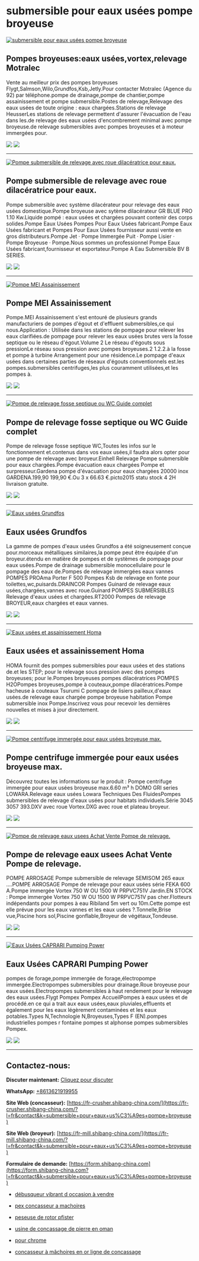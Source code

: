 # submersible pour eaux usées pompe broyeuse

<a href="https://swt.shibang-china.com/?l=fr&img&k=submersible+pour+eaux+us%C3%A9es+pompe+broyeuse" target="_blank">![submersible pour eaux usées pompe broyeuse](http://static.shibang-china.com/all-800x300/1515.jpg)</a>

## Pompes broyeuses:eaux usées,vortex,relevage Motralec
Vente au meilleur prix des pompes broyeuses Flygt,Salmson,Wilo,Grundfos,Ksb,Jetly.Pour contacter Motralec (Agence du 92) par téléphone.pompe de drainage,pompe de chantier,pompe assainissement et pompe submersible.Postes de relevage,Relevage des eaux usées de toute origine : eaux chargées.Stations de relevage HeusserLes stations de relevage permettent d&#39;assurer l&#39;évacuation de l&#39;eau dans les.de relevage des eaux usées d&#39;encombrement minimal avec pompe broyeuse.de relevage submersibles avec pompes broyeuses et à moteur immergées pour.


<a href="https://whatsapp.shibangsoft.com/WhatsApp.php" target="_blank" title="WhatsApp">![](http://static.shibang-china.com/icon/whatsapp.png)</a> <a href="https://swt.shibang-china.com/?l=fr&icon&k=submersible+pour+eaux+us%C3%A9es+pompe+broyeuse" target="_blank">![](http://static.shibang-china.com/icon/chat-fr.png)</a>

---

<a href="https://swt.shibang-china.com/?l=fr&img&k=submersible+pour+eaux+us%C3%A9es+pompe+broyeuse" target="_blank">![Pompe submersible de relevage avec roue dilacératrice pour eaux.](http://static.shibang-china.com/all-800x300/558.jpg)</a>

## Pompe submersible de relevage avec roue dilacératrice pour eaux.
Pompe submersible avec système dilacérateur pour relevage des eaux usées domestique.Pompe broyeuse avec sytème dilacérateur GR BLUE PRO 1.10 Kw.Liquide pompé : eaux usées et chargées pouvant contenir des corps solides.Pompe Eaux Usées Pompes Pour Eaux Usées fabricant.Pompe Eaux Usées fabricant et Pompes Pour Eaux Usées fournisseur aussi vente en gros distributeurs.Pompe Jet &middot; Pompe Immergée Puit &middot; Pompe Lisier &middot; Pompe Broyeuse &middot; Pompe.Nous sommes un professionnel Pompe Eaux Usées fabricant,fournisseur et exportateur.Pompe A Eau Submersible BV B SERIES.


<a href="https://whatsapp.shibangsoft.com/WhatsApp.php" target="_blank" title="WhatsApp">![](http://static.shibang-china.com/icon/whatsapp.png)</a> <a href="https://swt.shibang-china.com/?l=fr&icon&k=submersible+pour+eaux+us%C3%A9es+pompe+broyeuse" target="_blank">![](http://static.shibang-china.com/icon/chat-fr.png)</a>

---

<a href="https://swt.shibang-china.com/?l=fr&img&k=submersible+pour+eaux+us%C3%A9es+pompe+broyeuse" target="_blank">![Pompe MEI Assainissement](http://static.shibang-china.com/all-800x300/1365.jpg)</a>

## Pompe MEI Assainissement
Pompe.MEI Assainissement s&#39;est entouré de plusieurs grands manufacturiers de pompes d&#39;égout et d&#39;effluent submersibles,ce qui nous.Application : Utilisée dans les stations de pompage pour relever les eaux clarifiées.de pompage pour relever les eaux usées brutes vers la fosse septique ou le réseau d&#39;égout.Volume 2 Le réseau d&#39;égouts sous pressionLe réseau sous pression avec pompes broyeuses.2 1.2.2.à la fosse et pompe à turbine Arrangement pour une résidence.Le pompage d&#39;eaux usées dans certaines parties de réseaux d&#39;égouts conventionnels est.les pompes.submersibles centrifuges,les plus couramment utilisées,et les pompes à.


<a href="https://whatsapp.shibangsoft.com/WhatsApp.php" target="_blank" title="WhatsApp">![](http://static.shibang-china.com/icon/whatsapp.png)</a> <a href="https://swt.shibang-china.com/?l=fr&icon&k=submersible+pour+eaux+us%C3%A9es+pompe+broyeuse" target="_blank">![](http://static.shibang-china.com/icon/chat-fr.png)</a>

---

<a href="https://swt.shibang-china.com/?l=fr&img&k=submersible+pour+eaux+us%C3%A9es+pompe+broyeuse" target="_blank">![Pompe de relevage fosse septique ou WC Guide complet](http://static.shibang-china.com/all-800x300/1147.jpg)</a>

## Pompe de relevage fosse septique ou WC Guide complet
Pompe de relevage fosse septique WC,Toutes les infos sur le fonctionnement et.contenus dans vos eaux usées,il faudra alors opter pour une pompe de relevage avec broyeur.Einhell Relevage Pompe submersible pour eaux chargées.Pompe évacuation eaux chargées Pompe et surpresseur.Gardena pompe d&#39;évacuation pour eaux chargées 20000 inox GARDENA.199,90 199,90 €.Ou 3 x 66.63 €.picto2015 statu stock 4 2H livraison gratuite.


<a href="https://whatsapp.shibangsoft.com/WhatsApp.php" target="_blank" title="WhatsApp">![](http://static.shibang-china.com/icon/whatsapp.png)</a> <a href="https://swt.shibang-china.com/?l=fr&icon&k=submersible+pour+eaux+us%C3%A9es+pompe+broyeuse" target="_blank">![](http://static.shibang-china.com/icon/chat-fr.png)</a>

---

<a href="https://swt.shibang-china.com/?l=fr&img&k=submersible+pour+eaux+us%C3%A9es+pompe+broyeuse" target="_blank">![Eaux usées Grundfos](http://static.shibang-china.com/all-800x300/729.jpg)</a>

## Eaux usées Grundfos
La gamme de pompes d&#39;eaux usées Grundfos a été soigneusement conçue pour.morceaux métalliques similaires,la pompe peut être équipée d&#39;un broyeur.étendu en matière de pompes et de systèmes de pompage pour eaux usées.Pompe de drainage submersible monocellulaire pour le pompage des eaux de.Pompes de relevage immergées eaux vannes POMPES PROAma Porter F 500 Pompes Ksb de relevage en fonte pour toilettes,wc,puisards.DRAINCOR Pompes Guinard de relevage eaux usées,chargées,vannes avec roue.Guinard POMPES SUBMERSIBLES Relevage d&#39;eaux usées et chargées.RT2000 Pompes de relevage BROYEUR,eaux chargées et eaux vannes.


<a href="https://whatsapp.shibangsoft.com/WhatsApp.php" target="_blank" title="WhatsApp">![](http://static.shibang-china.com/icon/whatsapp.png)</a> <a href="https://swt.shibang-china.com/?l=fr&icon&k=submersible+pour+eaux+us%C3%A9es+pompe+broyeuse" target="_blank">![](http://static.shibang-china.com/icon/chat-fr.png)</a>

---

<a href="https://swt.shibang-china.com/?l=fr&img&k=submersible+pour+eaux+us%C3%A9es+pompe+broyeuse" target="_blank">![Eaux usées et assainissement Homa](http://static.shibang-china.com/all-800x300/673.jpg)</a>

## Eaux usées et assainissement Homa
HOMA fournit des pompes submersibles pour eaux usées et des stations de.et les STEP; pour le relevage sous pression avec des pompes broyeuses; pour le.Pompes broyeuses pompes dilacératrices POMPES H2OPompes broyeuses,pompe à couteaux,pompe dilacératrices.Pompe hacheuse à couteaux Tsurumi C pompage de lisiers pailleux,d&#39;eaux usées.de relevage eaux chargée pompe broyeuse habitation Pompe submersible inox Pompe.Inscrivez vous pour recevoir les dernières nouvelles et mises à jour directement.


<a href="https://whatsapp.shibangsoft.com/WhatsApp.php" target="_blank" title="WhatsApp">![](http://static.shibang-china.com/icon/whatsapp.png)</a> <a href="https://swt.shibang-china.com/?l=fr&icon&k=submersible+pour+eaux+us%C3%A9es+pompe+broyeuse" target="_blank">![](http://static.shibang-china.com/icon/chat-fr.png)</a>

---

<a href="https://swt.shibang-china.com/?l=fr&img&k=submersible+pour+eaux+us%C3%A9es+pompe+broyeuse" target="_blank">![Pompe centrifuge immergée pour eaux usées broyeuse max.](http://static.shibang-china.com/all-800x300/961.jpg)</a>

## Pompe centrifuge immergée pour eaux usées broyeuse max.
Découvrez toutes les informations sur le produit : Pompe centrifuge immergée pour eaux usées broyeuse max.6.60 m³ h DOMO GRI series LOWARA.Relevage eaux usées Lowara Techniques Des FluidesPompes submersibles de relevage d&#39;eaux usées pour habitats individuels.Série 3045 3057 393.DXV avec roue Vortex.DXG avec roue et plateau broyeur.


<a href="https://whatsapp.shibangsoft.com/WhatsApp.php" target="_blank" title="WhatsApp">![](http://static.shibang-china.com/icon/whatsapp.png)</a> <a href="https://swt.shibang-china.com/?l=fr&icon&k=submersible+pour+eaux+us%C3%A9es+pompe+broyeuse" target="_blank">![](http://static.shibang-china.com/icon/chat-fr.png)</a>

---

<a href="https://swt.shibang-china.com/?l=fr&img&k=submersible+pour+eaux+us%C3%A9es+pompe+broyeuse" target="_blank">![Pompe de relevage eaux usees Achat Vente Pompe de relevage.](http://static.shibang-china.com/all-800x300/1517.jpg)</a>

## Pompe de relevage eaux usees Achat Vente Pompe de relevage.
POMPE ARROSAGE Pompe submersible de relevage SEMISOM 265 eaux ….POMPE ARROSAGE Pompe de relevage pour eaux usées série FEKA 600 A.Pompe immergée Vortex 750 W OU 1500 W PRPVC751V Jardin.EN STOCK : Pompe immergée Vortex 750 W OU 1500 W PRPVC751V pas cher.Flotteurs indépendants pour pompes à eau Ribiland 5m vert ou 10m.Cette pompe est elle prévue pour les eaux vannes et les eaux usées ?.Tonnelle,Brise vue,Piscine hors sol,Piscine gonflable,Broyeur de végétaux,Tondeuse.


<a href="https://whatsapp.shibangsoft.com/WhatsApp.php" target="_blank" title="WhatsApp">![](http://static.shibang-china.com/icon/whatsapp.png)</a> <a href="https://swt.shibang-china.com/?l=fr&icon&k=submersible+pour+eaux+us%C3%A9es+pompe+broyeuse" target="_blank">![](http://static.shibang-china.com/icon/chat-fr.png)</a>

---

<a href="https://swt.shibang-china.com/?l=fr&img&k=submersible+pour+eaux+us%C3%A9es+pompe+broyeuse" target="_blank">![Eaux Usées CAPRARI Pumping Power](http://static.shibang-china.com/all-800x300/1045.jpg)</a>

## Eaux Usées CAPRARI Pumping Power
pompes de forage,pompe immergée de forage,électropompe immergée.Electropompes submersibles pour drainage.Roue broyeuse pour eaux usées.Electropompes submersibles à haut rendement pour le relevage des eaux usées.Flygt Pompex Pompex  AccueilPompes à eaux usées et de procédé.en ce qui a trait aux eaux usées,eaux pluviales,effluents et également pour les eaux légèrement contaminées et les eaux potables.Types N,Technologie N,Broyeuses,Types F (EN).pompes industrielles pompes r fontaine pompes st alphonse pompes submersibles Pompex.


<a href="https://whatsapp.shibangsoft.com/WhatsApp.php" target="_blank" title="WhatsApp">![](http://static.shibang-china.com/icon/whatsapp.png)</a> <a href="https://swt.shibang-china.com/?l=fr&icon&k=submersible+pour+eaux+us%C3%A9es+pompe+broyeuse" target="_blank">![](http://static.shibang-china.com/icon/chat-fr.png)</a>

---
## Contactez-nous:

**Discuter maintenant:** [Cliquez pour discuter](https://swt.shibang-china.com?l=fr&contact&k=submersible+pour+eaux+us%C3%A9es+pompe+broyeuse)

**WhatsApp:**  [+8613621919955](https://whatsapp.shibangsoft.com/WhatsApp.php)

**Site Web (concasseur):** [https://fr-crusher.shibang-china.com/](https://fr-crusher.shibang-china.com/?l=fr&contact&k=submersible+pour+eaux+us%C3%A9es+pompe+broyeuse)

**Site Web (broyeur):** [https://fr-mill.shibang-china.com/](https://fr-mill.shibang-china.com/?l=fr&contact&k=submersible+pour+eaux+us%C3%A9es+pompe+broyeuse)

**Formulaire de demande:** [https://form.shibang-china.com](https://form.shibang-china.com?l=fr&contact&k=submersible+pour+eaux+us%C3%A9es+pompe+broyeuse)

* [débusqueur vibrant d occasion à vendre](../29/d%C3%A9busqueur%20vibrant%20d%20occasion%20%C3%A0%20vendre.md)

* [pex concasseur a machoires](../38/pex%20concasseur%20a%20machoires.md)

* [peseuse de rotor pfister](../36/peseuse%20de%20rotor%20pfister.md)

* [usine de concassage de pierre en oman](../39/usine%20de%20concassage%20de%20pierre%20en%20oman.md)

* [pour chrome](../32/pour%20chrome.md)

* [concasseur à mâchoires en or ligne de concassage](../40/concasseur%20%C3%A0%20m%C3%A2choires%20en%20or%20ligne%20de%20concassage.md)